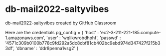 # db-mail2022-saltyvibes
db-mail2022-saltyvibes created by GitHub Classroom

Here are the credentials
pg_config = {
    'host' : 'ec2-3-211-221-185.compute-1.amazonaws.com',
    'user' : 'wqlikwrobdhphf',
    'passwd' : '4571c309b0100b778c9fd292a5dc8cbf81cb402bc9ebd974d347427f215b33df',
    'dbname' : 'ddr8penna1vsg2'
}
